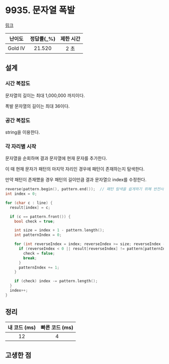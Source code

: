 # 9935. 문자열 폭발

[링크](https://www.acmicpc.net/problem/9935)

| 난이도  | 정답률(\_%) | 제한 시간 |
| :-----: | :---------: | :-------: |
| Gold IV |   21.520    |   2 초    |

## 설계

### 시간 복잡도

문자열의 길이는 최대 1,000,000 까지이다.

폭발 문자열의 길이는 최대 36이다.

### 공간 복잡도

string을 이용한다.

### 각 자리별 시작

문자열을 순회하며 결과 문자열에 현재 문자를 추가한다.

이 때 현재 문자가 패턴의 마지막 자리인 경우에 패턴이 존재하는지 탐색한다.

만약 패턴이 존재헀을 경우 패턴의 길이만큼 결과 문자열으 index를 수정한다.

```cpp
reverse(pattern.begin(), pattern.end());  // 패턴 탐색을 쉽게하기 위해 반전시킴
int index = 0;

for (char c : line) {
  result[index] = c;

  if (c == pattern.front()) {
    bool check = true;

    int size = index + 1 - pattern.length();
    int patternIndex = 0;

    for (int reverseIndex = index; reverseIndex >= size; reverseIndex -= 1) {
      if (reverseIndex < 0 || result[reverseIndex] != pattern[patternIndex]) {
        check = false;
        break;
      }
      patternIndex += 1;
    }

    if (check) index -= pattern.length();
  }
  index++;
}
```

## 정리

| 내 코드 (ms) | 빠른 코드 (ms) |
| :----------: | :------------: |
|      12      |       4        |

## 고생한 점
